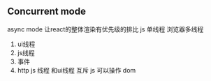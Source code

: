 ## Concurrent mode
async mode 
让react的整体渲染有优先级的排比
js 单线程
浏览器多线程
1. ui线程
2. js线程
3. 事件
4. http
js 线程 和ui线程 互斥 js 可以操作 dom
